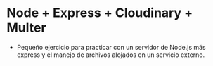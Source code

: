 # Node + Express + Cloudinary + Multer

- Pequeño ejercicio para practicar con un servidor de Node.js más express y el manejo de archivos alojados en un servicio externo.